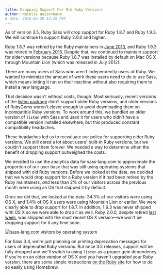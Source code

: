 ```yaml
---
title: Dropping Support For Old Ruby Versions
author: Natalie Weizenbaum
# date: 2016-02-29 14:25 PST
---
```


As of version 3.5, Ruby Sass will drop support for Ruby 1.8.7 and Ruby 1.9.3. We
will continue to support Ruby 2.0.0 and higher.

Ruby 1.8.7 was retired by the Ruby maintainers in [June
2013](https://www.ruby-lang.org/en/news/2013/06/30/we-retire-1-8-7/), and Ruby
1.9.3 was retired in [February
2015](https://www.ruby-lang.org/en/news/2015/02/23/support-for-ruby-1-9-3-has-ended/).
Despite that, we continued to maintain support for older versions because Ruby
1.8.7 was installed by default on Mac OS X through Mountain Lion (which was
released in July 2012).

There are many users of Sass who aren't independently users of Ruby. We wanted
to minimize the amount of work these users need to do to use Sass, which means
letting it run on their machine without also requiring them to install a new
language.

That decision wasn't without costs, though. Most seriously, recent versions of
the [listen package](https://github.com/guard/listen) didn't support older Ruby
versions, and older versions of RubyGems weren't clever enough to avoid
downloading them on incompatible Ruby versions. To work around this, we bundled
an older version of `listen` with Sass and used it for users who didn't have a
compatible version installed elsewhere, but this produced constant compatibility
headaches.

These headaches led us to reevaluate our policy for supporting older Ruby
versions. We still cared a lot about users' built-in Ruby versions, but we
couldn't support them forever. We needed a way to determine when the benefit of
dropping support outweighed the costs.

We decided to use the analytics data for sass-lang.com to approximate the
proportion of our user base that was still using operating systems that shipped
with old Ruby versions. Before we looked at the data, we decided that we would
drop support for a Ruby version if it had been retired by the Ruby maintainers,
*and* less than 2% of our visitors across the previous month were using an OS
that shipped it by default.

Once we did that, we looked at the data. 34.3% of our visitors were using OS X,
and 1.4% of OS X users were using Mountain Lion or earlier. We were clearly able
to drop support for 1.8.7. In addition, 1.9.3 was never shipped with OS X so we
were able to drop it as well. Ruby 2.0.0, despite retired [last
week](https://www.ruby-lang.org/en/news/2016/02/24/support-plan-of-ruby-2-0-0-and-2-1/),
was shipped with the most recent OS X version—we won't be dropping support for
it any time soon.

<img class="center" src="/assets/img/blog/006-sass-visitors.png" alt="sass-lang.com visitors by operating system">

For Sass 3.4, we're just planning on printing deprecation messages for users of
deprecated Ruby versions. But once 3.5 releases, support will be fully dropped
and we'll switch to using `listen` as a proper gem dependency. If you're on an
older version of OS X and you haven't upgraded your Ruby version, there are some
simple instructions [on the Ruby
site](https://www.ruby-lang.org/en/documentation/installation/#homebrew) for how
to do so easily using Homebrew.
